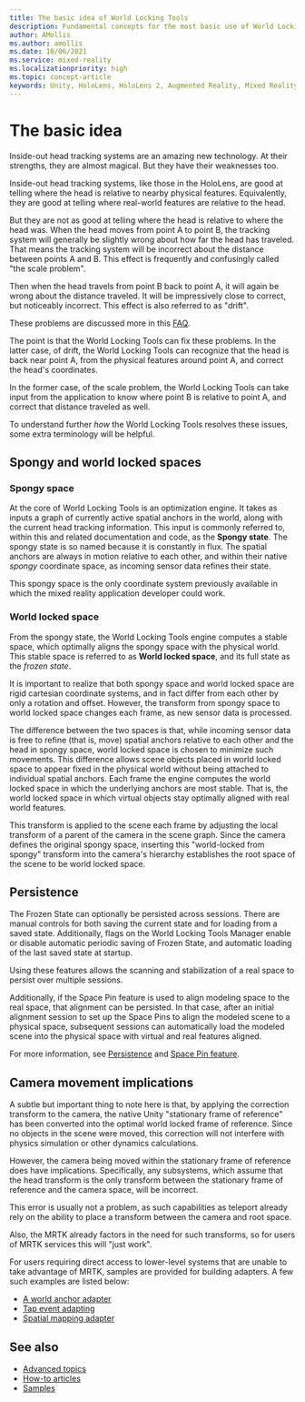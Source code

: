 ```yaml
---
title: The basic idea of World Locking Tools
description: Fundamental concepts for the most basic use of World Locking Tools.
author: AMollis
ms.author: amollis
ms.date: 10/06/2021
ms.service: mixed-reality
ms.localizationpriority: high
ms.topic: concept-article
keywords: Unity, HoloLens, HoloLens 2, Augmented Reality, Mixed Reality, ARCore, ARKit, development, MRTK
---
```


# The basic idea

Inside-out head tracking systems are an amazing new technology. At their strengths, they are almost magical. But they have their weaknesses too.

Inside-out head tracking systems, like those in the HoloLens, are good at telling where the head is relative to nearby physical features. Equivalently, they are good at telling where real-world features are relative to the head.

But they are not as good at telling where the head is relative to where the head was. When the head moves from point A to point B, the tracking system will generally be slightly wrong about how far the head has traveled. That means the tracking system will be incorrect about the distance between points A and B. This effect is frequently and confusingly called "the scale problem".

Then when the head travels from point B back to point A, it will again be wrong about the distance traveled. It will be impressively close to correct, but noticeably incorrect. This effect is also referred to as "drift".

These problems are discussed more in this [FAQ](../IntroFAQ.md#why-are-the-virtual-and-real-world-markers-inconsistent).

The point is that the World Locking Tools can fix these problems. In the latter case, of drift, the World Locking Tools can recognize that the head is back near point A, from the physical features around point A, and correct the head's coordinates.

In the former case, of the scale problem, the World Locking Tools can take input from the application to know where point B is relative to point A, and correct that distance traveled as well.

To understand further _how_ the World Locking Tools resolves these issues, some extra terminology will be helpful.

## Spongy and world locked spaces

### Spongy space

At the core of World Locking Tools is an optimization engine. It takes as inputs a graph of currently active spatial anchors in the world, along with the current head tracking information. This input is commonly referred to, within this and related documentation and code, as the **Spongy state**. The spongy state is so named because it is constantly in flux. The spatial anchors are always in motion relative to each other, and within their native *spongy* coordinate space, as incoming sensor data refines their state.

This spongy space is the only coordinate system previously available in which the mixed reality application developer could work.

### World locked space

From the spongy state, the World Locking Tools engine computes a stable space, which optimally aligns the spongy space with the physical world. This stable space is referred to as **World locked space**, and its full state as the *frozen state*.

It is important to realize that both spongy space and world locked space are rigid cartesian coordinate systems, and in fact differ from each other by only a rotation and offset. However, the transform from spongy space to world locked space changes each frame, as new sensor data is processed.

The difference between the two spaces is that, while incoming sensor data is free to refine (that is, move) spatial anchors relative to each other and the head in spongy space, world locked space is chosen to minimize such movements. This difference allows scene objects placed in world locked space to appear fixed in the physical world without being attached to individual spatial anchors. Each frame the engine computes the world locked space in which the underlying anchors are most stable. That is, the world locked space in which virtual objects stay optimally aligned with real world features.

This transform is applied to the scene each frame by adjusting the local transform of a parent of the camera in the scene graph. Since the camera defines the original spongy space, inserting this "world-locked from spongy" transform into the camera's hierarchy establishes the root space of the scene to be world locked space.

## Persistence

The Frozen State can optionally be persisted across sessions. There are manual controls for both saving the current state and for loading from a saved state. Additionally, flags on the World Locking Tools Manager enable or disable automatic periodic saving of Frozen State, and automatic loading of the last saved state at startup.

Using these features allows the scanning and stabilization of a real space to persist over multiple sessions. 

Additionally, if the Space Pin feature is used to align modeling space to the real space, that alignment can be persisted. In that case, after an initial alignment session to set up the Space Pins to align the modeled scene to a physical space, subsequent sessions can automatically load the modeled scene into the physical space with virtual and real features aligned.

For more information, see [Persistence](Advanced/Persistence.md) and [Space Pin feature](Advanced/SpacePins.md).

## Camera movement implications

A subtle but important thing to note here is that, by applying the correction transform to the camera, the native Unity "stationary frame of reference" has been converted into the optimal world locked frame of reference. Since no objects in the scene were moved, this correction will not interfere with physics simulation or other dynamics calculations.

However, the camera being moved within the stationary frame of reference does have implications. Specifically, any subsystems, which assume that the head transform is the only transform between the stationary frame of reference and the camera space, will be incorrect.

This error is usually not a problem, as such capabilities as teleport already rely on the ability to place a transform between the camera and root space.

Also, the MRTK already factors in the need for such transforms, so for users of MRTK services this will "just work".

For users requiring direct access to lower-level systems that are unable to take advantage of MRTK, samples are provided for building adapters. A few such examples are listed below:

* [A world anchor adapter](xref:Microsoft.MixedReality.WorldLocking.Tools.WorldAnchorAdapter)
* [Tap event adapting](xref:Microsoft.MixedReality.WorldLocking.Tools.FrozenTapToAdd)
* [Spatial mapping adapter](xref:Microsoft.MixedReality.WorldLocking.Tools.FrozenSpatialMapping)

## See also

* [Advanced topics](AdvancedConcepts.md)
* [How-to articles](../HowTos.md)
* [Samples](../HowTos/SampleApplications.md)


